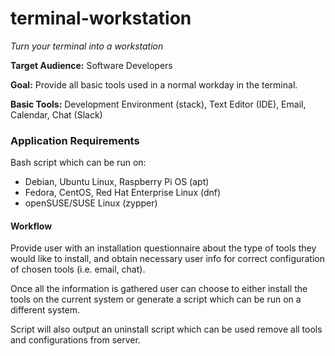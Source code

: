# terminal-workstation

*Turn your terminal into a workstation*

__Target Audience:__ Software Developers

__Goal:__ Provide all basic tools used in a normal workday in the terminal.

__Basic Tools:__ Development Environment (stack), Text Editor (IDE), Email, Calendar, Chat (Slack)

### Application Requirements

Bash script which can be run on:
- Debian, Ubuntu Linux, Raspberry Pi OS (apt)
- Fedora, CentOS, Red Hat Enterprise Linux (dnf)
- openSUSE/SUSE Linux (zypper)

#### Workflow

Provide user with an installation questionnaire about the type of tools they would like to install, and obtain necessary user info for correct configuration of chosen tools (i.e. email, chat).

Once all the information is gathered user can choose to either install the tools on the current system or generate a script which can be run on a different system.

Script will also output an uninstall script which can be used remove all tools and configurations from server.
